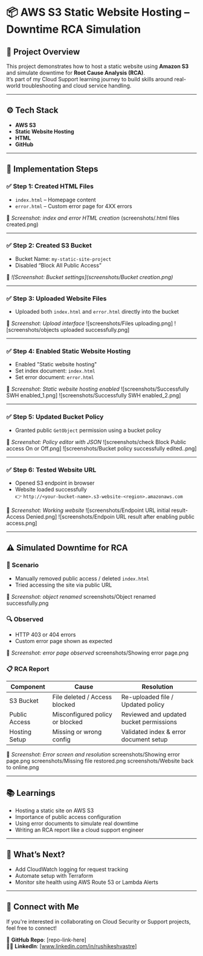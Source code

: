 # 📦 AWS S3 Static Website Hosting – Downtime RCA Simulation

## 📝 Project Overview

This project demonstrates how to host a static website using **Amazon S3** and simulate downtime for **Root Cause Analysis (RCA)**.  
It’s part of my Cloud Support learning journey to build skills around real-world troubleshooting and cloud service handling.

---

## ⚙️ Tech Stack

- **AWS S3**
- **Static Website Hosting**
- **HTML**
- **GitHub**


---

## 🚀 Implementation Steps

### ✅ Step 1: Created HTML Files
- `index.html` – Homepage content  
- `error.html` – Custom error page for 4XX errors

 📸 *Screenshot: index and error HTML creation*
(screenshots/.html files created.png) 

---

### ✅ Step 2: Created S3 Bucket
- Bucket Name: `my-static-site-project`  
- Disabled “Block All Public Access”

📸 *![Screenshot: Bucket settings](screenshots/Bucket creation.png)*

---

### ✅ Step 3: Uploaded Website Files
- Uploaded both `index.html` and `error.html` directly into the bucket

📸 *Screenshot: Upload interface*
![screenshots/Files uploading.png]
![screenshots/objects uploaded successfully.png]

---

### ✅ Step 4: Enabled Static Website Hosting
- Enabled "Static website hosting"
- Set index document: `index.html`
- Set error document: `error.html`

📸 *Screenshot: Static website hosting enabled*
![screenshots/Successfully SWH enabled_1.png]
![screenshots/Successfully SWH enabled_2.png]

---

### ✅ Step 5: Updated Bucket Policy
- Granted public `GetObject` permission using a bucket policy

📸 *Screenshot: Policy editor with JSON*
![screenshots/check Block Public access On or Off.png]
![screenshots/Bucket policy successfully edited..png]

---

### ✅ Step 6: Tested Website URL
- Opened S3 endpoint in browser
- Website loaded successfully  
👉 `http://<your-bucket-name>.s3-website-<region>.amazonaws.com`

📸 *Screenshot: Working website*
![screenshots/Endpoint URL initial result- Access Denied.png]
![screenshots/Endpoin URL result after enabling public access.png]

---

## ⚠️ Simulated Downtime for RCA

### 🧪 Scenario
- Manually removed public access / deleted `index.html`
- Tried accessing the site via public URL
  
📸 *Screenshot: object renamed*
screenshots/Object renamed successfully.png

### 🔍 Observed
- HTTP 403 or 404 errors
- Custom error page shown as expected
  
📸 *Screenshot: error page observed*
screenshots/Showing error page.png


### 📋 RCA Report

| **Component** | **Cause**                         | **Resolution**                         |
|---------------|-----------------------------------|----------------------------------------|
| S3 Bucket     | File deleted / Access blocked     | Re-uploaded file / Updated policy      |
| Public Access | Misconfigured policy or blocked   | Reviewed and updated bucket permissions |
| Hosting Setup | Missing or wrong config           | Validated index & error document setup |

📸 *Screenshot: Error screen and resolution*
screenshots/Showing error page.png
screenshots/Missing file restored.png
screenshots/Website back to online.png

---

## 📚 Learnings

- Hosting a static site on AWS S3
- Importance of public access configuration
- Using error documents to simulate real downtime
- Writing an RCA report like a cloud support engineer

---

## 🔮 What’s Next?

- Add CloudWatch logging for request tracking
- Automate setup with Terraform
- Monitor site health using AWS Route 53 or Lambda Alerts

---

## 🤝 Connect with Me

If you're interested in collaborating on Cloud Security or Support projects, feel free to connect!

📂 **GitHub Repo**: [repo-link-here]  
🧑‍💻 **LinkedIn**: [www.linkedin.com/in/rushikeshvastre]
